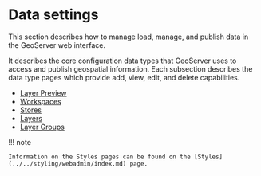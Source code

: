 # Data settings

This section describes how to manage load, manage, and publish data in the GeoServer web interface.

It describes the core configuration data types that GeoServer uses to access and publish geospatial information. Each subsection describes the data type pages which provide add, view, edit, and delete capabilities.

-   [Layer Preview](layerpreview.md)
-   [Workspaces](workspaces.md)
-   [Stores](stores.md)
-   [Layers](layers.md)
-   [Layer Groups](layergroups.md)

!!! note

    Information on the Styles pages can be found on the [Styles](../../styling/webadmin/index.md) page.

